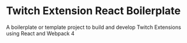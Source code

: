 # Twitch Extension React Boilerplate

A boilerplate or template project to build and develop Twitch Extensions using React and Webpack 4